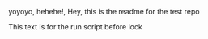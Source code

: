 yoyoyo, hehehe!, 
Hey, this is the 
readme for the test repo

This text is for the run script before lock

